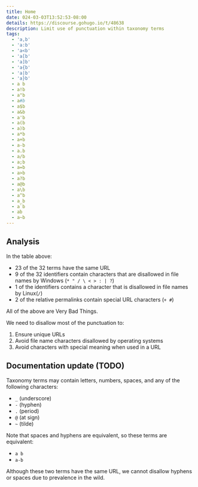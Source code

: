 ```yaml
---
title: Home
date: 024-03-03T13:52:53-08:00
details: https://discourse.gohugo.io/t/48638
description: Limit use of punctuation within taxonomy terms
tags:
  - 'a,b'
  - 'a:b'
  - 'a<b'
  - 'a[b'
  - 'a]b'
  - 'a{b'
  - 'a|b'
  - 'a}b'
  - a b
  - a!b
  - a"b
  - a#b
  - a$b
  - a&b
  - a'b
  - a(b
  - a)b
  - a*b
  - a+b
  - a-b
  - a.b
  - a/b
  - a;b
  - a=b
  - a>b
  - a?b
  - a@b
  - a\b
  - a^b
  - a_b
  - a`b
  - ab
  - a~b
---
```


## Analysis

In the table above:

- 23 of the 32 terms have the same URL
- 9 of the 32 identifiers contain characters that are disallowed in file names by Windows (`* " / \ < > : | ?`)
- 1 of the identifiers contains a character that is disallowed in file names by Linux(`/`)
- 2 of the relative permalinks contain special URL characters (`+ #`)

All of the above are Very Bad Things.

We need to disallow most of the punctuation to:

1. Ensure unique URLs
2. Avoid file name characters disallowed by operating systems
3. Avoid characters with special meaning when used in a URL

## Documentation update (TODO)

Taxonomy terms may contain letters, numbers, spaces, and any of the following characters:

- `_` (underscore)
- `-` (hyphen)
- `.` (period)
- `@` (at sign)
- `~` (tilde)

Note that spaces and hyphens are equivalent, so these terms are equivalent:

- `a b`
- `a-b`

Although these two terms have the same URL, we cannot disallow hyphens or spaces due to prevalence in the wild.
